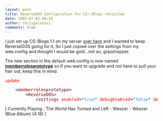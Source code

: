 ```yaml
---
layout: post
title: ReverseDOS Configuration for CS::Blogs revisited
date: 2005-07-02 00:24
author: chrispelatari
comments: true
---
```

<p>I just set up CS::Blogs 1.1 on my server <a href="/blog">over here</a> and I wanted to keep 
ReverseDOS going for it. So I just copied over the settings from my web.config 
and thought I would be gold...not so, grasshopper.</p>
<p>The new section in the default web.config is now named 
<strong><u>memberrolesprototype</u></strong> so if you want to upgrade and 
not have to pull your hair out, keep this in mind.</p>
<p><font color="red">update</font>:</p><pre>	<span style="color:blue;">&lt;</span><span style="color:maroon;">memberrolesprototype</span><span style="color:blue;">&gt;</span>
		<span style="color:blue;">&lt;</span><span style="color:maroon;">ReverseDOS</span><span style="color:blue;">&gt;</span>
			<span style="color:blue;">&lt;</span><span style="color:maroon;">settings</span> <span style="color:red;">enabled</span>="<span style="color:dodgerblue;">true</span>" <span style="color:red;">debugEnabled</span>="<span style="color:dodgerblue;">false</span>" <span style="color:red;">debugKey="oink</span>=225678" <span style="color:red;">hideExceptions</span>="<span style="color:dodgerblue;">true</span>" /<span style="color:blue;">&gt;</span></pre>
<p class="media">[ Currently Playing : The World Has Turned and Left - Weezer - 
Weezer (Blue Album) (4:18) ]</p>
